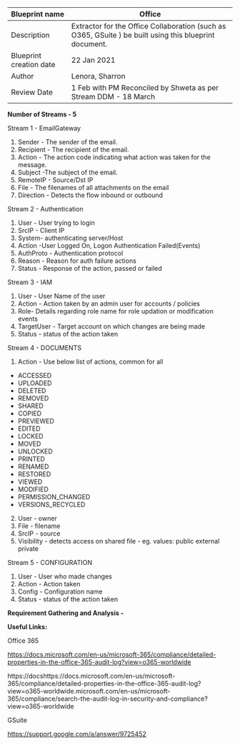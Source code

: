 | Blueprint name          | Office                                                                                                 |
| ----------------------- | ------------------------------------------------------------------------------------------------------ |
| Description             | Extractor for the Office Collaboration (such as O365, GSuite ) be built using this blueprint document. |
| Blueprint creation date | 22 Jan 2021                                                                                            |
| Author                  | Lenora, Sharron                                                                                        |
| Review Date             | 1 Feb with PM Reconciled by Shweta as per Stream DDM - 18 March 

**Number of Streams - 5**

Stream 1 - EmailGateway

1. Sender - The sender of the email.
2. Recipient - The recipient of the email.
3. Action - The action code indicating what action was taken for the message.
4. Subject -The subject of the email.
5. RemoteIP - Source/Dst IP
6. File - The filenames of all attachments on the email
7. Direction - Detects the flow inbound or outbound

Stream 2 - Authentication

1. User - User trying to login
2. SrcIP - Client IP
3. System- authenticating server/Host
4. Action -User Logged On, Logon Authentication Failed(Events)
5. AuthProto - Authentication protocol
6. Reason - Reason for auth failure actions
7. Status - Response of the action, passed or failed

Stream 3 - IAM

1. User - User Name of the user
2. Action - Action taken by an admin user for accounts / policies
3. Role- Details regarding role name for role updation or modification events
4. TargetUser - Target account on which changes are being made
5. Status - status of the action taken

Stream 4  - DOCUMENTS 

1. Action	- Use below list of actions, common for all
* ACCESSED
* UPLOADED
* DELETED
* REMOVED
* SHARED
* COPIED
* PREVIEWED
* EDITED
* LOCKED
* MOVED
* UNLOCKED
* PRINTED
* RENAMED
* RESTORED
* VIEWED
* MODIFIED
* PERMISSION_CHANGED
* VERSIONS_RECYCLED
2. User - owner
3. File - filename	
4. SrcIP - source	
5. Visibility - detects access on shared file - eg. values: public external private	

Stream 5 - CONFIGURATION

1. User - User who made changes
2. Action - Action taken
3. Config - Configuration name
4. Status - status of the action taken

**Requirement Gathering and Analysis -**

**Useful Links:**

Office 365

https://docs.microsoft.com/en-us/microsoft-365/compliance/detailed-properties-in-the-office-365-audit-log?view=o365-worldwide

https://docshttps://docs.microsoft.com/en-us/microsoft-365/compliance/detailed-properties-in-the-office-365-audit-log?view=o365-worldwide.microsoft.com/en-us/microsoft-365/compliance/search-the-audit-log-in-security-and-compliance?view=o365-worldwide

GSuite

https://support.google.com/a/answer/9725452
